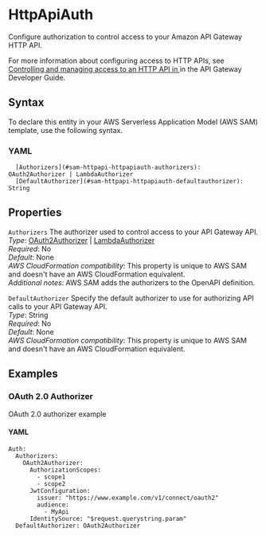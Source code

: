 # HttpApiAuth<a name="sam-property-httpapi-httpapiauth"></a>

Configure authorization to control access to your Amazon API Gateway HTTP API\.

For more information about configuring access to HTTP APIs, see [Controlling and managing access to an HTTP API in ](https://docs.aws.amazon.com/apigateway/latest/developerguide/http-api-access-control.html) in the API Gateway Developer Guide\.

## Syntax<a name="sam-property-httpapi-httpapiauth-syntax"></a>

To declare this entity in your AWS Serverless Application Model \(AWS SAM\) template, use the following syntax\.

### YAML<a name="sam-property-httpapi-httpapiauth-syntax.yaml"></a>

```
  [Authorizers](#sam-httpapi-httpapiauth-authorizers): OAuth2Authorizer | LambdaAuthorizer
  [DefaultAuthorizer](#sam-httpapi-httpapiauth-defaultauthorizer): String
```

## Properties<a name="sam-property-httpapi-httpapiauth-properties"></a>

 `Authorizers`   <a name="sam-httpapi-httpapiauth-authorizers"></a>
The authorizer used to control access to your API Gateway API\.  
*Type*: [OAuth2Authorizer](sam-property-httpapi-oauth2authorizer.md) \| [LambdaAuthorizer](sam-property-httpapi-lambdaauthorizer.md)  
*Required*: No  
*Default*: None  
*AWS CloudFormation compatibility*: This property is unique to AWS SAM and doesn't have an AWS CloudFormation equivalent\.  
*Additional notes*: AWS SAM adds the authorizers to the OpenAPI definition\.

 `DefaultAuthorizer`   <a name="sam-httpapi-httpapiauth-defaultauthorizer"></a>
Specify the default authorizer to use for authorizing API calls to your API Gateway API\.  
*Type*: String  
*Required*: No  
*Default*: None  
*AWS CloudFormation compatibility*: This property is unique to AWS SAM and doesn't have an AWS CloudFormation equivalent\.

## Examples<a name="sam-property-httpapi-httpapiauth--examples"></a>

### OAuth 2\.0 Authorizer<a name="sam-property-httpapi-httpapiauth--examples--oauth-2.0-authorizer"></a>

OAuth 2\.0 authorizer example

#### YAML<a name="sam-property-httpapi-httpapiauth--examples--oauth-2.0-authorizer--yaml"></a>

```
Auth:
  Authorizers:
    OAuth2Authorizer:
      AuthorizationScopes:
        - scope1
        - scope2
      JwtConfiguration:
        issuer: "https://www.example.com/v1/connect/oauth2"
        audience:
          - MyApi
      IdentitySource: "$request.querystring.param"
  DefaultAuthorizer: OAuth2Authorizer
```